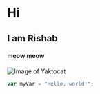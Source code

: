 # Hi
## I am Rishab 
#### meow meow

![Image of Yaktocat](https://octodex.github.com/images/yaktocat.png)

``` javascript
var myVar = "Hello, world!";
```
